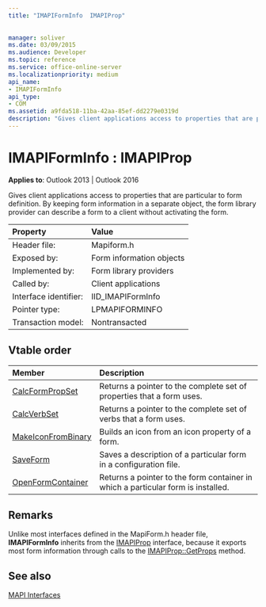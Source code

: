 ```yaml
---
title: "IMAPIFormInfo  IMAPIProp"
 
 
manager: soliver
ms.date: 03/09/2015
ms.audience: Developer
ms.topic: reference
ms.service: office-online-server
ms.localizationpriority: medium
api_name:
- IMAPIFormInfo
api_type:
- COM
ms.assetid: a9fda518-11ba-42aa-85ef-dd2279e0319d
description: "Gives client applications access to properties that are particular to form definition. The provider can describe a form without activating the form."
---
```


# IMAPIFormInfo : IMAPIProp

  
  
**Applies to**: Outlook 2013 | Outlook 2016 
  
Gives client applications access to properties that are particular to form definition. By keeping form information in a separate object, the form library provider can describe a form to a client without activating the form.
  
|Property |Value |
|:-----|:-----|
|Header file:  <br/> |Mapiform.h  <br/> |
|Exposed by:  <br/> |Form information objects  <br/> |
|Implemented by:  <br/> |Form library providers  <br/> |
|Called by:  <br/> |Client applications  <br/> |
|Interface identifier:  <br/> |IID_IMAPIFormInfo  <br/> |
|Pointer type:  <br/> |LPMAPIFORMINFO  <br/> |
|Transaction model:  <br/> |Nontransacted  <br/> |
   
## Vtable order

|Member |Description |
|:-----|:-----|
|[CalcFormPropSet](imapiforminfo-calcformpropset.md) <br/> |Returns a pointer to the complete set of properties that a form uses. |
|[CalcVerbSet](imapiforminfo-calcverbset.md) <br/> |Returns a pointer to the complete set of verbs that a form uses. |
|[MakeIconFromBinary](imapiforminfo-makeiconfrombinary.md) <br/> |Builds an icon from an icon property of a form. |
|[SaveForm](imapiforminfo-saveform.md) <br/> |Saves a description of a particular form in a configuration file. |
|[OpenFormContainer](imapiforminfo-openformcontainer.md) <br/> |Returns a pointer to the form container in which a particular form is installed. |
   
## Remarks

Unlike most interfaces defined in the MapiForm.h header file, **IMAPIFormInfo** inherits from the [IMAPIProp](imapipropiunknown.md) interface, because it exports most form information through calls to the [IMAPIProp::GetProps](imapiprop-getprops.md) method. 
  
## See also



[MAPI Interfaces](mapi-interfaces.md)


